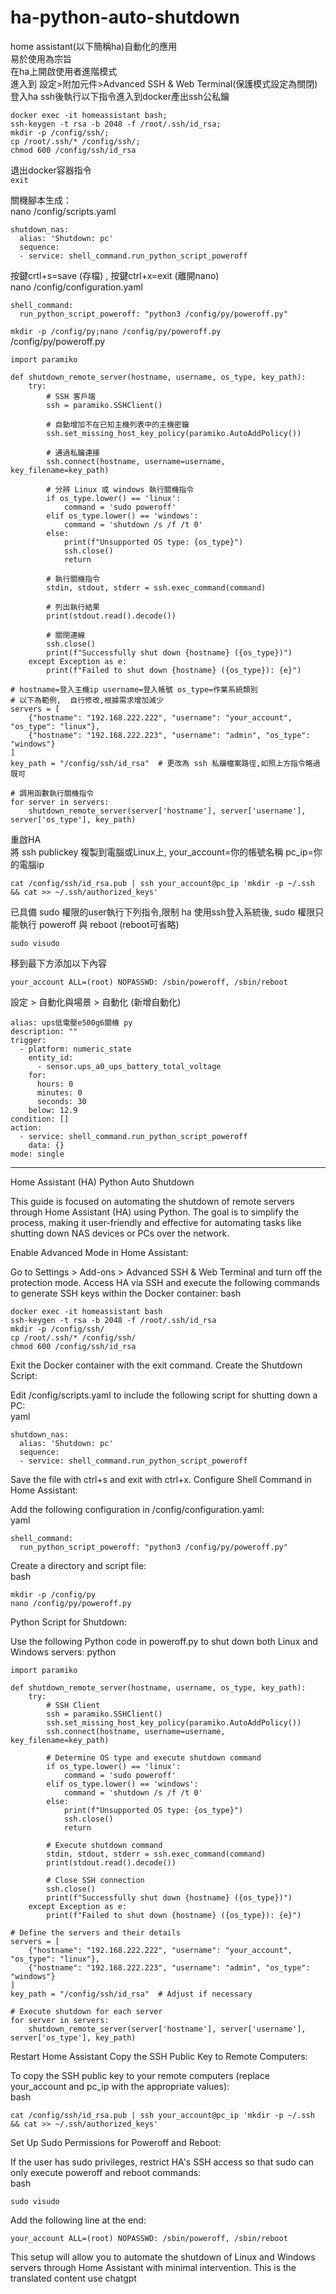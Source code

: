 # ha-python-auto-shutdown
home assistant(以下簡稱ha)自動化的應用<br>
易於使用為宗旨<br>
在ha上開啟使用者進階模式<br>
進入到 設定>附加元件>Advanced SSH & Web Terminal(保護模式設定為關閉)<br>
登入ha ssh後執行以下指令進入到docker產出ssh公私鑰<br>
```
docker exec -it homeassistant bash;
ssh-keygen -t rsa -b 2048 -f /root/.ssh/id_rsa;
mkdir -p /config/ssh/;
cp /root/.ssh/* /config/ssh/;
chmod 600 /config/ssh/id_rsa
```
退出docker容器指令<br>
```exit```<br>

關機腳本生成：<br>
nano /config/scripts.yaml
```
shutdown_nas:
  alias: 'Shutdown: pc'
  sequence:
  - service: shell_command.run_python_script_poweroff
```
按鍵crtl+s=save (存檔) , 按鍵ctrl+x=exit (離開nano)</br>
nano /config/configuration.yaml
```
shell_command:
  run_python_script_poweroff: "python3 /config/py/poweroff.py"
```
```mkdir -p /config/py;nano /config/py/poweroff.py```</br>
/config/py/poweroff.py
```
import paramiko

def shutdown_remote_server(hostname, username, os_type, key_path):
    try:
        # SSH 客戶端
        ssh = paramiko.SSHClient()

        # 自動增加不在已知主機列表中的主機密鑰
        ssh.set_missing_host_key_policy(paramiko.AutoAddPolicy())

        # 通過私鑰連接
        ssh.connect(hostname, username=username, key_filename=key_path)

        # 分辨 Linux 或 windows 執行關機指令
        if os_type.lower() == 'linux':
            command = 'sudo poweroff'
        elif os_type.lower() == 'windows':
            command = 'shutdown /s /f /t 0'
        else:
            print(f"Unsupported OS type: {os_type}")
            ssh.close()
            return

        # 執行關機指令
        stdin, stdout, stderr = ssh.exec_command(command)

        # 列出執行結果
        print(stdout.read().decode())

        # 關閉連線
        ssh.close()
        print(f"Successfully shut down {hostname} ({os_type})")
    except Exception as e:
        print(f"Failed to shut down {hostname} ({os_type}): {e}")

# hostname=登入主機ip username=登入帳號 os_type=作業系統類別
# 以下為範例,  自行修改,根據需求增加減少
servers = [
    {"hostname": "192.168.222.222", "username": "your_account", "os_type": "linux"},
    {"hostname": "192.168.222.223", "username": "admin", "os_type": "windows"}
]
key_path = "/config/ssh/id_rsa"  # 更改為 ssh 私鑰檔案路徑,如照上方指令略過既可

# 調用函數執行關機指令
for server in servers:
    shutdown_remote_server(server['hostname'], server['username'], server['os_type'], key_path)

```
重啟HA</br>
將 ssh publickey 複製到電腦或Linux上, your_account=你的帳號名稱 pc_ip=你的電腦ip</br>
```
cat /config/ssh/id_rsa.pub | ssh your_account@pc_ip 'mkdir -p ~/.ssh && cat >> ~/.ssh/authorized_keys'
```
已具備 sudo 權限的user執行下列指令,限制 ha 使用ssh登入系統後, sudo 權限只能執行 poweroff 與 reboot (reboot可省略)
```
sudo visudo
```
移到最下方添加以下內容 
```
your_account ALL=(root) NOPASSWD: /sbin/poweroff, /sbin/reboot
```
設定 > 自動化與場景 > 自動化  (新增自動化)
```
alias: ups低電壓e500g6關機 py
description: ""
trigger:
  - platform: numeric_state
    entity_id:
      - sensor.ups_a0_ups_battery_total_voltage
    for:
      hours: 0
      minutes: 0
      seconds: 30
    below: 12.9
condition: []
action:
  - service: shell_command.run_python_script_poweroff
    data: {}
mode: single
```

---

Home Assistant (HA) Python Auto Shutdown

This guide is focused on automating the shutdown of remote servers through Home Assistant (HA) using Python. The goal is to simplify the process, making it user-friendly and effective for automating tasks like shutting down NAS devices or PCs over the network.

Enable Advanced Mode in Home Assistant:

Go to Settings > Add-ons > Advanced SSH & Web Terminal and turn off the protection mode.
Access HA via SSH and execute the following commands to generate SSH keys within the Docker container:
bash
```
docker exec -it homeassistant bash
ssh-keygen -t rsa -b 2048 -f /root/.ssh/id_rsa
mkdir -p /config/ssh/
cp /root/.ssh/* /config/ssh/
chmod 600 /config/ssh/id_rsa
```
Exit the Docker container with the exit command.
Create the Shutdown Script:

Edit /config/scripts.yaml to include the following script for shutting down a PC:</br>
yaml
```
shutdown_nas:
  alias: 'Shutdown: pc'
  sequence:
  - service: shell_command.run_python_script_poweroff
```
Save the file with ctrl+s and exit with ctrl+x.
Configure Shell Command in Home Assistant:

Add the following configuration in /config/configuration.yaml:</br>
yaml
```
shell_command:
  run_python_script_poweroff: "python3 /config/py/poweroff.py"
```
Create a directory and script file:</br>
bash
```
mkdir -p /config/py
nano /config/py/poweroff.py
```
Python Script for Shutdown:

Use the following Python code in poweroff.py to shut down both Linux and Windows servers:
python
```
import paramiko

def shutdown_remote_server(hostname, username, os_type, key_path):
    try:
        # SSH Client
        ssh = paramiko.SSHClient()
        ssh.set_missing_host_key_policy(paramiko.AutoAddPolicy())
        ssh.connect(hostname, username=username, key_filename=key_path)

        # Determine OS type and execute shutdown command
        if os_type.lower() == 'linux':
            command = 'sudo poweroff'
        elif os_type.lower() == 'windows':
            command = 'shutdown /s /f /t 0'
        else:
            print(f"Unsupported OS type: {os_type}")
            ssh.close()
            return

        # Execute shutdown command
        stdin, stdout, stderr = ssh.exec_command(command)
        print(stdout.read().decode())

        # Close SSH connection
        ssh.close()
        print(f"Successfully shut down {hostname} ({os_type})")
    except Exception as e:
        print(f"Failed to shut down {hostname} ({os_type}): {e}")

# Define the servers and their details
servers = [
    {"hostname": "192.168.222.222", "username": "your_account", "os_type": "linux"},
    {"hostname": "192.168.222.223", "username": "admin", "os_type": "windows"}
]
key_path = "/config/ssh/id_rsa"  # Adjust if necessary

# Execute shutdown for each server
for server in servers:
    shutdown_remote_server(server['hostname'], server['username'], server['os_type'], key_path)
```
Restart Home Assistant
Copy the SSH Public Key to Remote Computers:

To copy the SSH public key to your remote computers (replace your_account and pc_ip with the appropriate values):</br>
bash
```
cat /config/ssh/id_rsa.pub | ssh your_account@pc_ip 'mkdir -p ~/.ssh && cat >> ~/.ssh/authorized_keys'
```
Set Up Sudo Permissions for Poweroff and Reboot:

If the user has sudo privileges, restrict HA's SSH access so that sudo can only execute poweroff and reboot commands:</br>
bash
```
sudo visudo
```
Add the following line at the end:
```
your_account ALL=(root) NOPASSWD: /sbin/poweroff, /sbin/reboot
```
This setup will allow you to automate the shutdown of Linux and Windows servers through Home Assistant with minimal intervention.
This is the translated content use chatgpt
